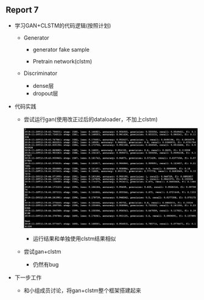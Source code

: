 ## Report 7

- 学习GAN+CLSTM的代码逻辑(按照计划)

  - Generator

    - generator fake sample

    - Pretrain network(clstm)

  - Discriminator

    - dense层
    - dropout层

- 代码实践

  - 尝试运行gan(使用改正过后的dataloader，不加上clstm)

    ![image](../imgs/gan_result.jpg)
    - 运行结果和单独使用clstm结果相似

  - 尝试gan+clstm

    - 仍然有bug

- 下一步工作

  - 和小组成员讨论，将gan+clstm整个框架搭建起来

